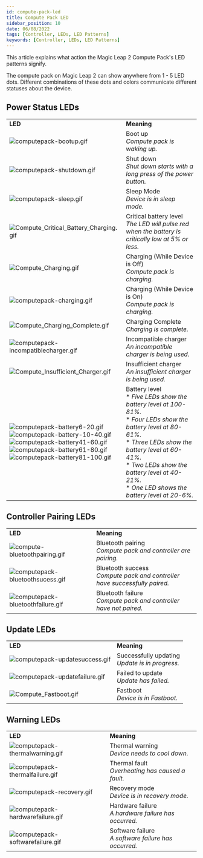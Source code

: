 ```yaml
---
id: compute-pack-led
title: Compute Pack LED
sidebar_position: 10
date: 06/08/2022
tags: [Controller, LEDs, LED Patterns]
keywords: [Controller, LEDs, LED Patterns]
---
```


This article explains what action the Magic Leap 2 Compute Pack's LED patterns signify.

The compute pack on Magic Leap 2 can show anywhere from 1 - 5 LED dots. Different combinations of these dots and colors communicate different statuses about the device.

Power Status LEDs
-----------------

|     |     |
| --- | --- |
| **LED** | **Meaning** |
| ![computepack-bootup.gif](/img/led-images/sprint16/Compute_Boot_Up.gif) | Boot up  <br/>_Compute pack is waking up._ |
| ![computepack-shutdown.gif](/img/led-images/sprint10/computepack-shutdown.gif) | Shut down  <br/>_Shut down starts with a long press of the power button._ |
| ![computepack-sleep.gif](/img/led-images/sprint10/computepack-sleep.gif) | Sleep Mode  <br/>_Device is in sleep mode._ |
| ![Compute_Critical_Battery_Charging.gif](/img/led-images/sprint13/Compute_Critical_Battery_Charging.gif) | Critical battery level<br/>_The LED will pulse red when the battery is critically low at 5% or less._ |
| ![Compute_Charging.gif](/img/led-images/sprint13/Compute_Charging.gif) | Charging (While Device is Off)<br/>_Compute pack is charging._ |
| ![computepack-charging.gif](/img/led-images/sprint10/computepack-charging.gif) | Charging (While Device is On)<br/>_Compute pack is charging._ |
| ![Compute_Charging_Complete.gif](/img/led-images/sprint13/Compute_Charging_Complete.gif) | Charging Complete<br/>_Charging is complete._ |
| ![computepack-incompatiblecharger.gif](/img/led-images/sprint10/computepack-incompatiblecharger.gif) | Incompatible charger<br/>_An incompatible charger is being used._ |
| ![Compute_Insufficient_Charger.gif](/img/led-images/sprint13/Compute_Insufficient_Charger.gif) | Insufficient charger<br/>_An insufficient charger is being used._ |
| ![computepack-battery6-20.gif](/img/led-images/sprint10/computepack-battery6-20.gif)<br/>![computepack-battery-10-40.gif](/img/led-images/sprint10/computepack-battery-10-40.gif)<br/>![computepack-battery41-60.gif](/img/led-images/sprint10/computepack-battery41-60.gif)<br/>![computepack-battery61-80.gif](/img/led-images/sprint10/computepack-battery61-80.gif)<br/>![computepack-battery81-100.gif](/img/led-images/sprint10/computepack-battery81-100.gif) | Battery level  <br/>* _Five LEDs show the battery level at 100-81%._<br/>* _Four LEDs show the battery level at 80-61%._<br/>* _Three LEDs show the battery level at 60-41%._<br/>* _Two LEDs show the battery level at 40-21%._<br/>* _One LED shows the battery level at 20-6%._ |

Controller Pairing LEDs
-----------------------

|     |     |
| --- | --- |
| **LED** | **Meaning** |
| ![compute-bluetoothpairing.gif](/img/led-images/sprint10/compute-bluetoothpairing.gif) | Bluetooth pairing<br/>_Compute pack and controller are pairing._ |
| ![computepack-bluetoothsucess.gif](/img/led-images/sprint10/computepack-bluetoothsucess.gif) | Bluetooth success<br/>_Compute pack and controller have successfully paired._ |
| ![computepack-bluetoothfailure.gif](/img/led-images/sprint10/computepack-bluetoothfailure.gif) | Bluetooth failure<br/>_Compute pack and controller have not paired._ |

Update LEDs
-----------

|     |     |
| --- | --- |
| **LED** | **Meaning** |
| ![computepack-updatesuccess.gif](/img/led-images/sprint10/computepack-updatesuccess.gif) | Successfully updating<br/>_Update is in progress._ |
| ![computepack-updatefailure.gif](/img/led-images/sprint10/computepack-updatefailure.gif) | Failed to update<br/>_Update has failed._ |
| ![Compute_Fastboot.gif](/img/led-images/sprint13/Compute_Fastboot.gif) | Fastboot<br/>_Device is in Fastboot._ |

Warning LEDs
-----------------------

|     |     |
| --- | --- |
| **LED** | **Meaning** |
| ![computepack-thermalwarning.gif](/img/led-images/sprint10/computepack-thermalwarning.gif) | Thermal warning<br/>_Device needs to cool down._ |
| ![computepack-thermalfailure.gif](/img/led-images/sprint10/computepack-thermalfailure.gif) | Thermal fault<br/>_Overheating has caused a fault._ |
| ![computepack-recovery.gif](/img/led-images/sprint10/computepack-recovery.gif) | Recovery mode<br/>_Device is in recovery mode._ |
| ![computepack-hardwarefailure.gif](/img/led-images/sprint10/computepack-hardwarefailure.gif) | Hardware failure<br/>_A hardware failure has occurred._ |
| ![computepack-softwarefailure.gif](/img/led-images/sprint10/computepack-softwarefailure.gif) | Software failure<br/>_A software failure has occurred._ |
